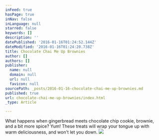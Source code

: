 ```yaml
---
inFeed: true
hasPage: true
inNav: false
inLanguage: null
starred: false
keywords: []
description: ''
datePublished: '2016-01-16T01:24:52.144Z'
dateModified: '2016-01-16T01:24:20.738Z'
title: Chocolate Chai Me Up Brownies
author: []
authors: []
publisher:
  name: null
  domain: null
  url: null
  favicon: null
sourcePath: _posts/2016-01-16-chocolate-chai-me-up-brownies.md
published: true
url: chocolate-chai-me-up-brownies/index.html
_type: Article

---
```

What
happens when gingerbread meets chocolate chip cookie, brownie, and a
bit more spice? Yum! These treats will wrap your tongue up with warm
deliciousness, and won't let you down.
![](https://the-grid-user-content.s3-us-west-2.amazonaws.com/04fb298b-432a-4f8e-b9fd-b41300532923.jpg)